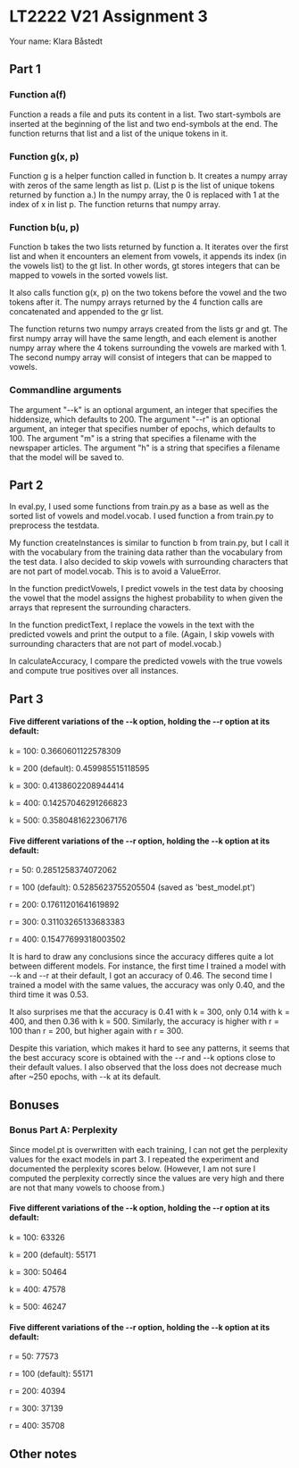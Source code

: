 # LT2222 V21 Assignment 3

Your name: Klara Båstedt

## Part 1

### Function a(f)

Function a reads a file and puts its content in a list. 
Two start-symbols are inserted at the beginning of the list and two end-symbols at the end.
The function returns that list and a list of the unique tokens in it.

### Function g(x, p)

Function g is a helper function called in function b.
It creates a numpy array with zeros of the same length as list p. (List p is the list of unique tokens returned by function a.)
In the numpy array, the 0 is replaced with 1 at the index of x in list p.
The function returns that numpy array.

### Function b(u, p)

Function b takes the two lists returned by function a. 
It iterates over the first list and when it encounters an element from vowels, it appends its index (in the vowels list) to the gt list.
In other words, gt stores integers that can be mapped to vowels in the sorted vowels list.

It also calls function g(x, p) on the two tokens before the vowel and the two tokens after it.
The numpy arrays returned by the 4 function calls are concatenated and appended to the gr list.

The function returns two numpy arrays created from the lists gr and gt. The first numpy array will have the same length, and each element is another numpy array where the 4 tokens surrounding the vowels are marked with 1. The second numpy array will consist of integers that can be mapped to vowels. 

### Commandline arguments

The argument "--k" is an optional argument, an integer that specifies the hiddensize, which defaults to 200.
The argument "--r" is an optional argument, an integer that specifies number of epochs, which defaults to 100.
The argument "m" is a string that specifies a filename with the newspaper articles.
The argument "h" is a string that specifies a filename that the model will be saved to.

## Part 2

In eval.py, I used some functions from train.py as a base as well as the sorted list of vowels and model.vocab.
I used function a from train.py to preprocess the testdata.

My function createInstances is similar to function b from train.py, but I call it with the vocabulary from the training data rather than the vocabulary from the test data. I also decided to skip vowels with surrounding characters that are not part of model.vocab. This is to avoid a ValueError.

In the function predictVowels, I predict vowels in the test data by choosing the vowel that the model assigns the highest probability to when given the arrays that represent the surrounding characters.

In the function predictText, I replace the vowels in the text with the predicted vowels and print the output to a file. (Again, I skip vowels with surrounding characters that are not part of model.vocab.)

In calculateAccuracy, I compare the predicted vowels with the true vowels and compute true positives over all instances.

## Part 3

#### Five different variations of the --k option, holding the --r option at its default:

k = 100: 0.3660601122578309

k = 200 (default): 0.459985515118595

k = 300: 0.4138602208944414

k = 400: 0.14257046291266823

k = 500: 0.35804816223067176

#### Five different variations of the --r option, holding the --k option at its default:

r = 50:  0.2851258374072062

r = 100 (default):  0.5285623755205504 (saved as 'best_model.pt')

r = 200:  0.17611201641619892

r = 300:  0.31103265133683383

r = 400:  0.15477699318003502

It is hard to draw any conclusions since the accuracy differes quite a lot between different models.
For instance, the first time I trained a model with --k and --r at their default, I got an accuracy of 0.46. 
The second time I trained a model with the same values, the accuracy was only 0.40, and the third time it was 0.53.

It also surprises me that the accuracy is 0.41 with k = 300, only 0.14 with k = 400, and then 0.36 with k = 500.
Similarly, the accuracy is higher with r = 100 than r = 200, but higher again with r = 300.

Despite this variation, which makes it hard to see any patterns, it seems that the best accuracy score is obtained with the --r and --k options close to their default values.
I also observed that the loss does not decrease much after ~250 epochs, with --k at its default.

## Bonuses

### Bonus Part A: Perplexity

Since model.pt is overwritten with each training, I can not get the perplexity values for the exact models in part 3.
I repeated the experiment and documented the perplexity scores below.
(However, I am not sure I computed the perplexity correctly since the values are very high and there are not that many vowels to choose from.)

#### Five different variations of the --k option, holding the --r option at its default:

k = 100: 63326

k = 200 (default): 55171

k = 300: 50464

k = 400: 47578

k = 500: 46247


#### Five different variations of the --r option, holding the --k option at its default:

r = 50: 77573

r = 100 (default): 55171

r = 200: 40394

r = 300: 37139

r = 400: 35708

## Other notes
